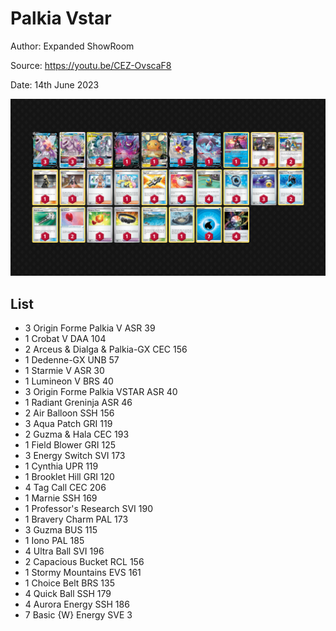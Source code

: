 # Palkia Vstar

Author: Expanded ShowRoom

Source: <https://youtu.be/CEZ-OvscaF8>

Date: 14th June 2023

![decklist](../../images/PAL/Palkia%20Vstar/2-%20Palkia%20Vstar.png)

## List

* 3 Origin Forme Palkia V ASR 39
* 1 Crobat V DAA 104
* 2 Arceus & Dialga & Palkia-GX CEC 156
* 1 Dedenne-GX UNB 57
* 1 Starmie V ASR 30
* 1 Lumineon V BRS 40
* 3 Origin Forme Palkia VSTAR ASR 40
* 1 Radiant Greninja ASR 46
* 2 Air Balloon SSH 156
* 3 Aqua Patch GRI 119
* 2 Guzma & Hala CEC 193
* 1 Field Blower GRI 125
* 3 Energy Switch SVI 173
* 1 Cynthia UPR 119
* 1 Brooklet Hill GRI 120
* 4 Tag Call CEC 206
* 1 Marnie SSH 169
* 1 Professor's Research SVI 190
* 1 Bravery Charm PAL 173
* 3 Guzma BUS 115
* 1 Iono PAL 185
* 4 Ultra Ball SVI 196
* 2 Capacious Bucket RCL 156
* 1 Stormy Mountains EVS 161
* 1 Choice Belt BRS 135
* 4 Quick Ball SSH 179
* 4 Aurora Energy SSH 186
* 7 Basic {W} Energy SVE 3
